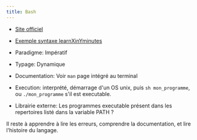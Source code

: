 ```yaml
---
title: Bash
---
```


- [Site officiel](https://www.gnu.org/software/bash/) 
- [Exemple syntaxe learnXinYminutes](https://learnxinyminutes.com/docs/bash/)

- Paradigme: Impératif
- Typage: Dynamique
- Documentation: Voir `man` page intégré au terminal
- Execution: interprété, démarrage d'un OS unix, puis `sh mon_programme`, ou
  `./mon_programme` s'il est executable.
- Librairie externe: Les programmes executable présent dans les repertoires listé dans la variable PATH ?


Il reste à apprendre à lire les erreurs, comprendre la documentation, et lire
l'histoire du langage.

